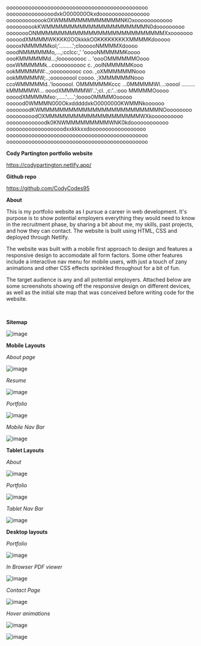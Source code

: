 ooooooooooooooooooooooooooooooooooooooooooooo
ooooooooooooooodxkO000000Okxdoooooooooooooooo
ooooooooooook0XWMMMMMMMMMMMMMNKOxoooooooooooo
oooooooookKWMMMMMMMMMMMMMMMMMMMMMN0dooooooooo
oooooooONMMMMMMMMMMMMMMMMMMMMMMMMMMMXxooooooo
ooooodXMMMMWKKKK0OOkkkkO0KKKKKKKKXMMMMKdooooo
ooooxNMMMMMkol;'.........';cloooooNMMMMXdoooo
ooodNMMMMMMo,...,:cclcc:,'    'ooooNMMMMMKoooo
oooKMMMMMMd...;looooooooc ..  'oooOMMMMMMOooo
ooxWMMMMMk...coooooooooc   c.  ,oolNMMMMMKooo
ookMMMMMW:..;oooooooooc   coo.  ,oXMMMMMMNooo
ookMMMMMW;..;ooooooool   coooo.  ;XMMMMMMNooo
ccoWMMMMMd..'looooool.            OMMMMMMKccc
...0MMMMMWl...:ooool   .........  kMMMMMWl...
ooodXMMMMMWl'..';cl.  ,c:'..:ooo   MMMMMOoooo
oooodXMMMMMxo:,.....'.....';loooo0MMMM0ooooo
oooood0WMMMN000OkxdddddxkO0000000KWMMNkoooooo
ooooooodKWMMMMMMMMMMMMMMMMMMMMMMMMMNOoooooooo
ooooooooodOXMMMMMMMMMMMMMMMMMMMMWXkoooooooooo
oooooooooooodk0KNWMMMMMMMMMWNK0kdoooooooooooo
oooooooooooooooooodxxkkkxxdoooooooooooooooooo
ooooooooooooooooooooooooooooooooooooooooooooo
ooooooooooooooooooooooooooooooooooooooooooooo

**Cody Partington portfolio website**

https://codypartington.netlify.app/

**Github repo**

https://github.com/CodyCodes95

**About**

This is my portfolio website as I pursue a career in web development. It's purpose is to show potential employers everything they would need to know in the recruitment phase, by sharing a bit about me, my skills, past projects, and how they can contact. The website is built using HTML, CSS and deployed through Netlify. 

The website was built with a mobile first approach to design and features a responsive design to accomodate all form factors. Some other features include a interactive nav menu for mobile users, with just a touch of zany animations and other CSS effects sprinkled throughout for a bit of fun. 

The target audience is any and all potential employers. Attached below are some screenshots showing off the responsive design on different devices, as well as the initial site map that was conceived before writing code for the website.

<br />

**Sitemap**

![image](/sitemap.png)

**Mobile Layouts**

*About page*

![image](/readme-screenshots/iphone-about.PNG)

*Resume*

![image](/readme-screenshots/iphone-res.PNG)

*Portfolio*

![image](/readme-screenshots/iphone-port.PNG)

*Mobile Nav Bar*

![image](/readme-screenshots/iphone-nav.PNG)

**Tablet Layouts**

*About*

![image](/readme-screenshots/ipad-about.jpg)

*Portfolio*

![image](/readme-screenshots/ipad-port.jpg)

*Tablet Nav Bar*

![image](/readme-screenshots/ipad-nav.jpg)

**Desktop layouts**

*Portfolio*

![image](/readme-screenshots/desktop-port.png)

*In Browser PDF viewer* 

![image](/readme-screenshots/pdf-viewer.png)

*Contact Page*

![image](/readme-screenshots/desktop-contact.png)

*Hover animations*

![image](/readme-screenshots/github-hover.png)

![image](/readme-screenshots/linkedin-hover.png)